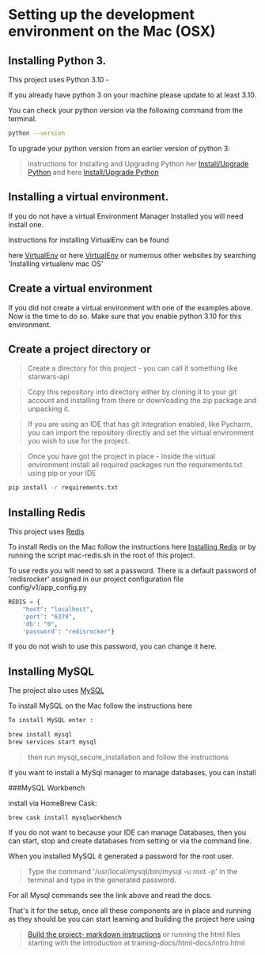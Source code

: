 # Setting up the development environment on the Mac (OSX)

## Installing Python 3.

This project uses Python 3.10 -

If you already have python 3 on your machine please update to at least 3.10.

You can check your python version via the following command from the terminal.

```bash
python --version
```

To upgrade your python version from an earlier version of python 3:

>Instructions for Installing and Upgrading Python
her [Install/Upgrade Python](https://pyquestions.com/updating-python-on-mac) and here [Install/Upgrade Python](https://docs.python-guide.org/starting/install3/osx/)

## Installing a virtual environment.

If you do not have a virtual Environment Manager Installed you will need install one.

Instructions for installing VirtualEnv can be found

here [VirtualEnv](https://python-guide-cn.readthedocs.io/en/latest/starting/install/osx.html) or here [VirtualEnv](https://virtualenv.pypa.io/en/latest/installation.html)
or numerous other websites by searching 'Installing virtualenv mac OS'


## Create a virtual environment

If you did not create a virtual environment with one of the examples above. Now is the time to do so.
Make sure that you enable python 3.10 for this environment.

## Create a project directory or 

>Create a directory for this project - you can call it something like starwars-api

>Copy this repository into directory either by cloning it to your git account and installing from there or downloading the zip package and unpacking it. 

>If you are using an IDE that has git integration enabled, like Pycharm, you can import the repository directly and set the virtual environment
you wish to use for the project.

>Once you have got the project in place - Inside the virtual environment install all required packages run the requirements.txt using pip or your IDE

```bash
pip install -r requirements.txt
```

## Installing Redis

This project uses [Redis](https://redis.io)

To install Redis on the Mac follow the instructions here [Installing Redis](https://phoenixnap.com/kb/install-redis-on-mac) or by running the 
script mac-redis.sh in the root of this project.

To use redis you will need to set a password. There is a default password of 'redisrocker' assigned in our project configuration file
config/v1/app_config.py

```python
REDIS = {
    "host": "localhost",
    'port': "6379",
    'db': "0",
    'password': "redisrocker"}
```

If you do not wish to use this password, you can change it here. 

## Installing MySQL

The project also uses [MySQL](https://www.mysql.com)

To install MySQL on the Mac follow the instructions here 

```bash 
To install MySQL enter :

brew install mysql
brew services start mysql
```

>then run mysql_secure_installation and follow the instructions

If you want to install a MySql manager to manage databases, you can install 

###MySQL Workbench

install via HomeBrew Cask: 

```base
brew cask install mysqlworkbench
```

If you do not want to because your IDE can manage Databases, then you can start, stop and create databases from setting or via the command line.

When you installed MySQL it generated a password for the root user.

>Type the command '/usr/local/mysql/bin/mysql -u root -p' in the terminal
and type in the generated password.

For all Mysql commands see the link above and read the docs.


That's it for the setup, once all these components are in place and running as they should be you can start learning and building the project
here using 
> [Build the project- markdown instructions](training-docs/intro.md) or running the html files starting with the introduction at training-docs/html-docs/intro.html
